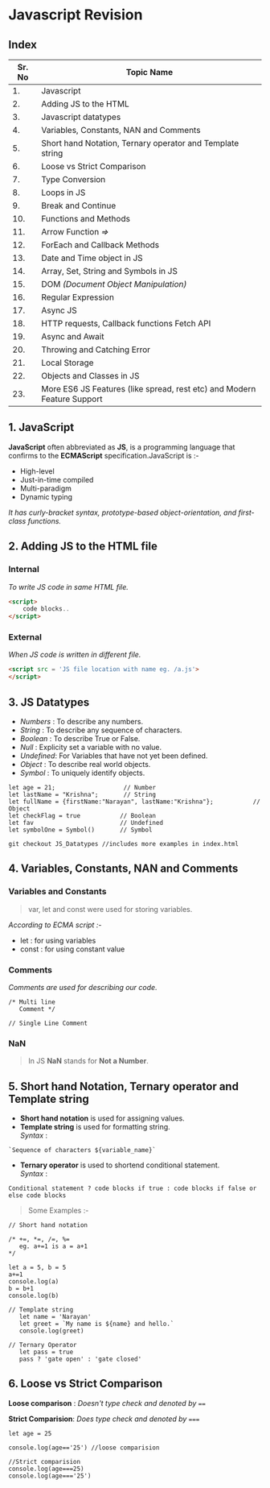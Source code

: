 # Javascript Revision

##           Index                               ##
|**Sr. No**| **Topic Name**|
|---|       ---            | 
|1. | Javascript                      |
|2. | Adding JS to the HTML                       |
|3. | Javascript datatypes                        |
|4. | Variables, Constants, NAN and Comments      |
|5. | Short hand Notation, Ternary operator and Template string | 
|6. | Loose vs Strict Comparison|
|7. | Type Conversion |
|8. | Loops in JS |
|9. | Break and Continue |
|10.| Functions and Methods |
|11.| Arrow Function *=>* |
|12.| ForEach and Callback Methods |
|13.| Date and Time object in JS |
|14.| Array, Set, String and Symbols in JS |
|15.| DOM *(Document Object Manipulation)*|
|16.| Regular Expression |
|17.| Async JS |
|18.| HTTP requests, Callback functions Fetch API|
|19.| Async and Await |
|20.| Throwing and Catching Error |
|21.| Local Storage|
|22.| Objects and Classes in JS |
|23.| More ES6 JS Features (like spread, rest etc) and Modern Feature Support | 

## 1. JavaScript

**JavaScript** often abbreviated as **JS**, is a programming language that confirms to the **ECMAScript** specification.JavaScript is :-

- High-level
- Just-in-time compiled
- Multi-paradigm
- Dynamic typing
   
_It has curly-bracket syntax, prototype-based object-orientation, and first-class functions._

## 2. Adding JS to the HTML file

### Internal

_To write JS code in same HTML file._

```HTML
<script>
    code blocks..
</script>
```

### External

_When JS code is written in different file._

```HTML
<script src = 'JS file location with name eg. /a.js'>
</script>
```

## 3. JS Datatypes

- *Numbers* : To describe any numbers.
- *String*  : To describe any sequence of characters.
- *Boolean* : To describe True or False.
- *Null*    : Explicity set a variable with no value.
- *Undefined*: For Variables that have not yet been defined.
- *Object*   : To describe real world objects.
- *Symbol*   : To uniquely identify objects.

```JS
let age = 21;                   // Number
let lastName = "Krishna";       // String
let fullName = {firstName:"Narayan", lastName:"Krishna"};           // Object
let checkFlag = true           // Boolean
let fav                        // Undefined
let symbolOne = Symbol()       // Symbol
```
`git checkout JS_Datatypes //includes more examples in index.html`

## 4. Variables, Constants, NAN and Comments

### Variables and Constants

> var, let and const were used for storing variables.

_According to ECMA script :-_
- let   : for using variables
- const : for using constant value

### Comments

_Comments are used for describing our code._

```JS
/* Multi line 
   Comment */

// Single Line Comment
```
### NaN

>In JS **NaN** stands for **Not a Number**.

## 5. Short hand Notation, Ternary operator and Template string

- **Short hand notation** is used for assigning values.
- **Template string** is used for formatting string.
<br>_Syntax_ : 
```JS
`Sequence of characters ${variable_name}`
```
- **Ternary operator** is used to shortend conditional statement.
<br>_Syntax_ : 
```JS
Conditional statement ? code blocks if true : code blocks if false or else code blocks   
```
>Some Examples :-
```JS
// Short hand notation

/* +=, *=, /=, %= 
   eg. a+=1 is a = a+1
*/

let a = 5, b = 5
a+=1
console.log(a)
b = b+1
console.log(b)

// Template string
   let name = 'Narayan'
   let greet = `My name is ${name} and hello.`
   console.log(greet)

// Ternary Operator
   let pass = true
   pass ? 'gate open' : 'gate closed'
```

## 6.  Loose vs Strict Comparison

**Loose comparison** : _Doesn't type check and denoted by `==`_

**Strict Comparision**: _Does type check and denoted by `===`_

```JS
let age = 25

console.log(age=='25') //loose comparision

//Strict comparision
console.log(age===25) 
console.log(age==='25')
```
